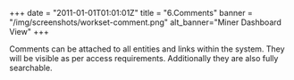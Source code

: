 +++
date = "2011-01-01T01:01:01Z"
title = "6.Comments"
banner = "/img/screenshots/workset-comment.png"
alt_banner="Miner Dashboard View"
+++

Comments can be attached to all entities and links within the system. They will be visible as per access requirements. Additionally they are also fully searchable.

<!--more-->